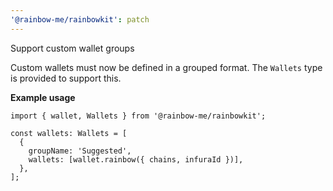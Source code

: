 ```yaml
---
'@rainbow-me/rainbowkit': patch
---
```


Support custom wallet groups

Custom wallets must now be defined in a grouped format. The `Wallets` type is provided to support this.

**Example usage**

```tsx
import { wallet, Wallets } from '@rainbow-me/rainbowkit';

const wallets: Wallets = [
  {
    groupName: 'Suggested',
    wallets: [wallet.rainbow({ chains, infuraId })],
  },
];
```
